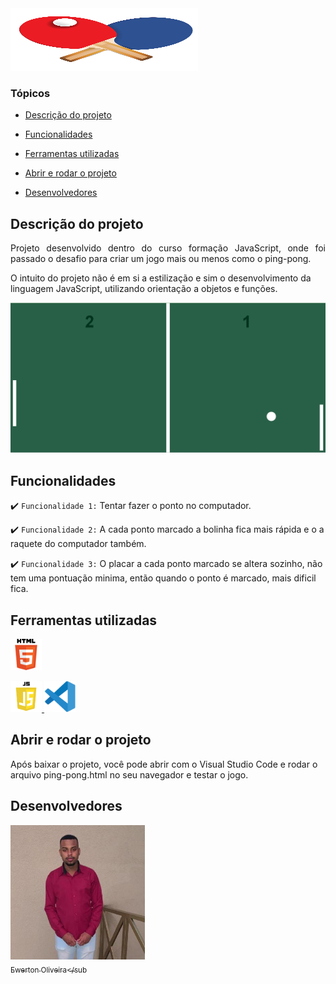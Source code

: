 <img src="https://github.com/EwertonOliveirax/Ping-Pong/blob/main/img/ping-pong.png" alt="Logo Ping-Pong" width="300" height="100"/>

### Tópicos 

- [Descrição do projeto](#descrição-do-projeto)

- [Funcionalidades](#funcionalidades)

- [Ferramentas utilizadas](#ferramentas-utilizadas)

- [Abrir e rodar o projeto](#abrir-e-rodar-o-projeto)

- [Desenvolvedores](#desenvolvedores)

## Descrição do projeto 

<p align="justify">
 Projeto desenvolvido dentro do curso formação JavaScript, onde foi passado o desafio para criar um jogo mais ou menos como o ping-pong.

O intuito do projeto não é em si a estilização e sim o desenvolvimento da linguagem JavaScript, utilizando orientação a objetos e funções.
</p>

![Descrição do projeto Ping-Pong](https://github.com/EwertonOliveirax/Ping-Pong/blob/main/img/tela.png)
</p>

## Funcionalidades

:heavy_check_mark: `Funcionalidade 1:` Tentar fazer o ponto no computador.

:heavy_check_mark: `Funcionalidade 2:` A cada ponto marcado a bolinha fica mais rápida e o a raquete do computador também.

:heavy_check_mark: `Funcionalidade 3:` O placar a cada ponto marcado se altera sozinho, não tem uma pontuação minima, então quando o ponto é marcado, mais dificil fica.

## Ferramentas utilizadas

<a href="https://developer.mozilla.org/pt-BR/docs/Web/HTML" target="_blank"> <img src="https://github.com/EwertonOliveirax/Ping-Pong/blob/main/img/logo_html5.png" alt="HTML5" width="50" height="50"/> </a> 

<a href="https://www.javascript.com/about" target="_blank"> <img src="https://github.com/EwertonOliveirax/Ping-Pong/blob/main/img/logo_javaScript.png" alt="JavaScript" width="50" height="50"/> </a> <a href="https://code.visualstudio.com/" target="_blank"> <img src="https://github.com/EwertonOliveirax/Ping-Pong/blob/main/img/logo_visual.png" alt="VisualCode" width="50" height="50"/> </a>

###

## Abrir e rodar o projeto

Após baixar o projeto, você pode abrir com o Visual Studio Code e rodar o arquivo ping-pong.html no seu navegador e testar o jogo. 

## Desenvolvedores

[<img src="https://github.com/EwertonOliveirax/Ping-Pong/blob/main/img/desenvolvedor.jpg" width=215><br><sub>Ewerton Oliveira</sub](https://github.com/EwertonOliveirax) 
